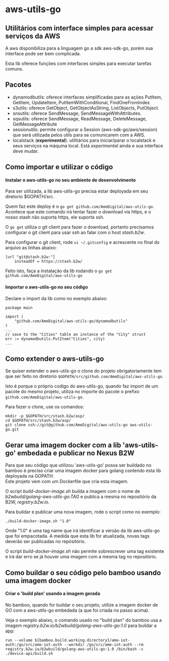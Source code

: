 # aws-utils-go
## Utilitários com interface simples para acessar serviços da AWS

A aws disponibiliza para a linguagem go a sdk aws-sdk-go, porém sua interface pode ser bem complicada.

Esta lib oferece funções com interfaces simples para executar tarefas comuns.

## Pacotes

* dynamodbutils: oferece interfaces simplificadas para as ações PutItem, GetItem, UpdateItem, PutItemWithConditional, FindOneFromIndex
* s3utils: oferece GetObject, GetObjectAsString, ListObjects, PutObject.
* snsutils: oferece SendMessage, SendMessageWithAttributes.
* sqsutils: oferece SendMessage, ReadMessage, DeleteMessage, GetMessageAttribute
* sessionutils: permite configurar a Session (aws-sdk-go/aws/session) que será utilizada pelos utils para se comunicarem com a AWS.
* localstack (**experimental**): utilitários para iniciar/parar o localstack e seus serviços na máquina local. Está *experimental* ainda e sua interface deve mudar.

## Como importar e utilizar o código

#### Instalar o aws-utils-go no seu ambiente de desenvolvimento

Para ser utilizada, a lib aws-utils-go precisa estar deployada em seu diretorio $GOPATH/src. 

Quem faz este deploy é o `go get github.com/AmeDigital/aws-utils-go`. Acontece que este comando irá tentar fazer o download via https, e o nosso stash não suporta https, ele suporta ssh.

O `go get` utiliza o git client para fazer o download, portanto precisamos configurar o git client para usar ssh ao falar com o host *stash.b2w*.

Para configurar o git client, rode `vi ~/.gitconfig` e acrescente no final do arquivo as linhas abaixo:

```
[url "git@stash.b2w:"]
	insteadOf = https://stash.b2w/
```

Feito isto, faça a instalação da lib rodando o `go get github.com/AmeDigital/aws-utils-go`

#### Importar o aws-utils-go no seu código

Declare o import da lib como no exemplo abaixo:

```golang
package main

import (
    "github.com/AmeDigital/aws-utils-go/dynamodbutils"
)
...
// save to the "Cities" table an instance of the "City" struct
err := dynamodbutils.PutItem("Cities", city)
...
```

## Como extender o aws-utils-go

Se quiser extender o aws-utils-go o clone do projeto obrigatoriamente tem que ser feito no diretorio `$GOPATH/src/github.com/AmeDigital/aws-utils-go`.

Isto é porque o próprio codigo do aws-utils-go, quando faz import de um pacote do mesmo projeto, utiliza no importe do pacote o prefixo `github.com/AmeDigital/aws-utils-go`.

Para fazer o clone, use os comandos:

```shell
mkdir -p $GOPATH/src/stash.b2w/asp/  
cd $GOPATH/src/stash.b2w/asp/  
git clone ssh://git@github.com/AmeDigital/aws-utils-go aws-utils-go.git  
```

## Gerar uma imagem docker com a lib 'aws-utils-go' embedada e publicar no Nexus B2W

Para que seu código que utilizou 'aws-utils-go' possa ser buildado no bamboo é preciso criar uma imagem docker para golang 
contendo esta lib deployada na GOPATH.  
Este projeto vem com um Dockerfile que cria esta imagem.

O script *build-docker-image.sh* builda a imagem com o nome de *b2wbuild/golang-aws-utils-go:TAG* e publica a mesma no repositório da B2W, *registry.b2w.io*.

Para buildar e publicar uma nova imagem, rode o script como no exemplo:

```shell
./build-docker-image.sh "1.0"
```

Onde "1.0" é uma tag name que irá identificar a versão da lib aws-utils-go que foi empacotada. A medida que esta lib for atualizada, novas tags deverão ser publicadas no repósitório.

O script *build-docker-image.sh* não permite sobrescrever uma tag existente e irá dar erro se já houver uma imagem com a mesma tag no repositório.

## Como buildar o seu código pelo bamboo usando uma imagem docker

#### Criar o 'build plan' usando a imagem gerada

No bamboo, quando for buildar o seu projeto, utilize a imagem docker de GO com a aws-utils-go embedada (a que foi criada no passo acima). 

Veja o exemplo abaixo, o comando usado no "build plan" do bamboo usa a imagem *registry.b2w.io/b2wbuild/golang-aws-utils-go:1.0* para buildar a app:

```shell
run --volume ${bamboo.build.working.directory}/ame-iot-auth:/go/src/ame-iot-auth --workdir /go/src/ame-iot-auth --rm registry.b2w.io/b2wbuild/golang-aws-utils-go:1.0 /bin/bash -c ./device-api/build.sh
```


